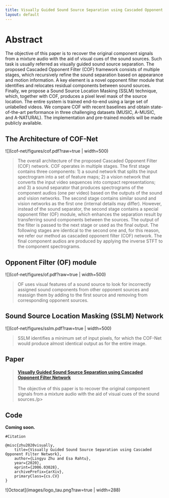 ```yaml
---
title: Visually Guided Sound Source Separation using Cascaded Opponent Filter Network
layout: default
---
```


# Abstract
The objective of this paper is to recover the original component signals from a mixture audio with the aid of visual cues of the sound sources. Such task is usually referred as visually guided sound source separation. The proposed Cascaded Opponent Filter (COF) framework consists of multiple stages, which recursively refine the sound separation based on appearance and motion information. A key element is a novel opponent filter module that identifies and relocates residual components between sound sources. Finally, we propose a Sound Source Location Masking (SSLM) technique, which, together with COF, produces a pixel level mask of the source location. The entire system is trained end-to-end using a large set of unlabelled videos. We compare COF with recent baselines and obtain state-of-the-art performance in three challenging datasets (MUSIC, A-MUSIC, and A-NATURAL). The implementation and pre-trained models will be made publicly available.

## The Architecture of COF-Net

![](cof-net/figures/cof.pdf?raw=true | width=500)
>The overall architecture of the proposed Cascaded Opponent Filter (COF) network. COF operates in multiple stages. The first stage contains three components: 1) a sound network that splits the input spectrogram into a set of feature maps; 2) a vision network that converts the input video sequences into compact representations; and 3) a sound separator that produces spectrograms of the component audios (one per video) based on the outputs of the sound and vision networks. The second stage contains similar sound and vision networks as the first one (internal details may differ). However, instead of the sound separator, the second stage contains a special opponent filter (OF) module, which enhances the separation result by transferring sound components between the sources. The output of the filter is passed to the next stage or used as the final output. The following stages are identical to the second one and, for this reason, we refer our method as cascaded opponent filter (COF) network. The final component audios are produced by applying the inverse STFT to the component spectrograms.

## Opponent Filter (OF) module

![](cof-net/figures/of.pdf?raw=true | width=500)
>OF uses visual features of a sound source to look for incorrectly assigned sound components from other opponent sources and reassign them by adding to the first source and removing from corresponding opponent sources.

## Sound Source Location Masking (SSLM) Network

![](cof-net/figures/sslm.pdf?raw=true | width=500)
>SSLM identifies a minimum set of input pixels, for which the COF-Net would produce almost identical output as for the entire image.

## Paper

<blockquote class="embedly-card"><h4><a href="https://arxiv.org/abs/2006.03028">Visually Guided Sound Source Separation using Cascaded Opponent Filter Network</a></h4><p>The objective of this paper is to recover the original component signals from a mixture audio with the aid of visual cues of the sound sources./p></blockquote>

## Code 

**Coming soon.**


<!--<iframe width="360" height="315" src="https://arxiv.org/abs/2006.03028"></iframe> -->
```  
#Citation 

@misc{zhu2020visually,
    title={Visually Guided Sound Source Separation using Cascaded Opponent Filter Network},
    author={Lingyu Zhu and Esa Rahtu},
    year={2020},
    eprint={2006.03028},
    archivePrefix={arXiv},
    primaryClass={cs.CV}
}

```

<!--<img src="images/logo_tau.png" width="288" height="158"> -->
![Octocat](images/logo_tau.png?raw=true | width=288)

